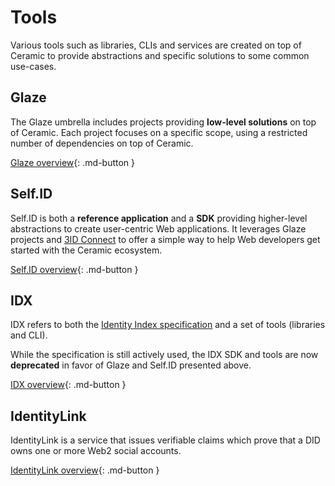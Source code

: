 # Tools

Various tools such as libraries, CLIs and services are created on top of Ceramic to provide abstractions and specific solutions to some common use-cases.

## Glaze

The Glaze umbrella includes projects providing **low-level solutions** on top of Ceramic. Each project focuses on a specific scope, using a restricted number of dependencies on top of Ceramic.

[Glaze overview](glaze/overview.md){: .md-button }

## Self.ID

Self.ID is both a **reference application** and a **SDK** providing higher-level abstractions to create user-centric Web applications. It leverages Glaze projects and [3ID Connect](../reference/accounts/3id-did.md#3id-connect) to offer a simple way to help Web developers get started with the Ceramic ecosystem.

[Self.ID overview](self-id/overview.md){: .md-button }

## IDX

IDX refers to both the [Identity Index specification](https://github.com/ceramicnetwork/CIP/blob/main/CIPs/CIP-11/CIP-11.md) and a set of tools (libraries and CLI).

While the specification is still actively used, the IDX SDK and tools are now **deprecated** in favor of Glaze and Self.ID presented above.

[IDX overview](idx/overview.md){: .md-button }

## IdentityLink

IdentityLink is a service that issues verifiable claims which prove that a DID owns one or more Web2 social accounts.

[IdentityLink overview](identitylink/overview.md){: .md-button }
